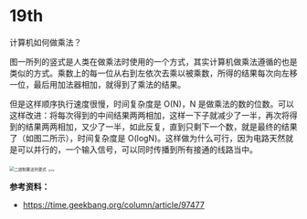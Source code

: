 # 19th
计算机如何做乘法？

图一所列的竖式是人类在做乘法时使用的一个方式，其实计算机做乘法遵循的也是类似的方式。乘数上的每一位从右到左依次去乘以被乘数，所得的结果每次向左移一位，最后用加法器相加，就得到了乘法的结果。

但是这样顺序执行速度很慢，时间复杂度是 O(N)，N 是做乘法的数的位数。可以这样改进：将每次得到的中间结果两两相加，这样一下子就减少了一半，再次将得到的结果两两相加，又少了一半，如此反复，直到只剩下一个数，就是最终的结果了（如图二所示），时间复杂度是 O(logN)。这样做为什么可行，因为电路天然就是可以并行的，一个输入信号，可以同时传播到所有接通的线路当中。

<img src="https://tva1.sinaimg.cn/large/008eGmZEly1gnbbgurrwrj316o0jmgnx.jpg" alt="二进制乘法列竖式" style="zoom:50%;" />

<img src="https://tva1.sinaimg.cn/large/008eGmZEly1gnbbh56bzpj31370u0tf9.jpg" alt="img" style="zoom:25%;" />

**参考资料：**

- https://time.geekbang.org/column/article/97477

